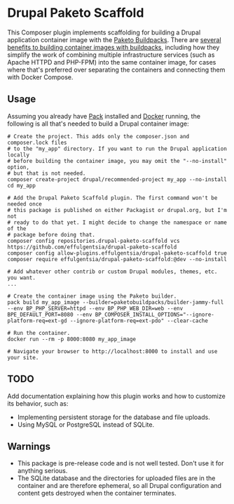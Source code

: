 # Drupal Paketo Scaffold
This Composer plugin implements scaffolding for building a Drupal application container image with the [Paketo Buildpacks](https://paketo.io/). There are [several benefits to building container images with buildpacks](https://tanzu.vmware.com/developer/blog/understanding-the-differences-between-dockerfile-and-cloud-native-buildpacks/), including how they simplify the work of combining multiple infrastructure services (such as Apache HTTPD and PHP-FPM) into the same container image, for cases where that's preferred over separating the containers and connecting them with Docker Compose.

## Usage
Assuming you already have [Pack](https://buildpacks.io/docs/tools/pack/) installed and [Docker](https://www.docker.com/) running, the following is all that's needed to build a Drupal container image:
```
# Create the project. This adds only the composer.json and composer.lock files
# to the "my_app" directory. If you want to run the Drupal application locally
# before building the container image, you may omit the "--no-install" option,
# but that is not needed.
composer create-project drupal/recommended-project my_app --no-install
cd my_app

# Add the Drupal Paketo Scaffold plugin. The first command won't be needed once
# this package is published on either Packagist or drupal.org, but I'm not
# ready to do that yet. I might decide to change the namespace or name of the
# package before doing that.
composer config repositories.drupal-paketo-scaffold vcs https://github.com/effulgentsia/drupal-paketo-scaffold
composer config allow-plugins.effulgentsia/drupal-paketo-scaffold true
composer require effulgentsia/drupal-paketo-scaffold:@dev --no-install

# Add whatever other contrib or custom Drupal modules, themes, etc. you want.
...

# Create the container image using the Paketo builder.
pack build my_app_image --builder=paketobuildpacks/builder-jammy-full --env BP_PHP_SERVER=httpd --env BP_PHP_WEB_DIR=web --env BPE_DEFAULT_PORT=8080 --env BP_COMPOSER_INSTALL_OPTIONS="--ignore-platform-req=ext-gd --ignore-platform-req=ext-pdo" --clear-cache

# Run the container.
docker run --rm -p 8000:8080 my_app_image

# Navigate your browser to http://localhost:8000 to install and use your site.
```

## TODO
Add documentation explaining how this plugin works and how to customize its behavior, such as:
- Implementing persistent storage for the database and file uploads.
- Using MySQL or PostgreSQL instead of SQLite.

## Warnings
- This package is pre-release code and is not well tested. Don't use it for anything serious.
- The SQLite database and the directories for uploaded files are in the container and are therefore ephemeral, so all Drupal configuration and content gets destroyed when the container terminates.

